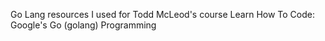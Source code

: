 Go Lang resources I used for Todd McLeod's course Learn How To Code: Google's Go (golang) Programming
